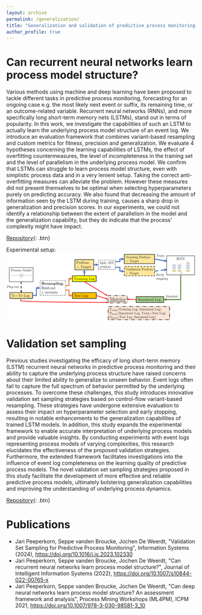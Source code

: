 ```yaml
---
layout: archive
permalink: /generalization/
title: "Generalization and validation of predictive process monitoring models"
author_profile: true
---
```


Can recurrent neural networks learn process model structure?
=======

Various methods using machine and deep learning have been proposed to tackle different tasks in predictive process monitoring, forecasting for an ongoing case e.g. the most likely next event or suffix, its remaining time, or an outcome-related variable. Recurrent neural networks (RNNs), and more specifically long short-term memory nets (LSTMs), stand out in terms of popularity. In this work, we investigate the capabilities of such an LSTM to actually learn the underlying process model structure of an event log. We introduce an evaluation framework that combines variant-based resampling and custom metrics for fitness, precision and generalization. We evaluate 4 hypotheses concerning the learning capabilities of LSTMs, the effect of overfitting countermeasures, the level of incompleteness in the training set and the level of parallelism in the underlying process model. We confirm that LSTMs can struggle to learn process model structure, even with simplistic process data and in a very lenient setup. Taking the correct anti-overfitting measures can alleviate the problem. However these measures did not present themselves to be optimal when selecting hyperparameters purely on predicting accuracy. We also found that decreasing the amount of information seen by the LSTM during training, causes a sharp drop in generalization and precision scores. In our experiments, we could not identify a relationship between the extent of parallelism in the model and the generalization capability, but they do indicate that the process’ complexity might have impact.

[Repository](https://github.com/jaripeeperkorn/LSTM_Process_Model_Structure){: .btn}

Experimental setup:
![](/images/gen.PNG)


Validation set sampling
=======

Previous studies investigating the efficacy of long short-term memory (LSTM) recurrent neural networks in predictive process monitoring and their ability to capture the underlying process structure have raised concerns about their limited ability to generalize to unseen behavior. Event logs often fail to capture the full spectrum of behavior permitted by the underlying processes. To overcome these challenges, this study introduces innovative validation set sampling strategies based on control-flow variant-based resampling. These strategies have undergone extensive evaluation to assess their impact on hyperparameter selection and early stopping, resulting in notable enhancements to the generalization capabilities of trained LSTM models. In addition, this study expands the experimental framework to enable accurate interpretation of underlying process models and provide valuable insights. By conducting experiments with event logs representing process models of varying complexities, this research elucidates the effectiveness of the proposed validation strategies. Furthermore, the extended framework facilitates investigations into the influence of event log completeness on the learning quality of predictive process models. The novel validation set sampling strategies proposed in this study facilitate the development of more effective and reliable predictive process models, ultimately bolstering generalization capabilities and improving the understanding of underlying process dynamics.

[Repository](https://github.com/jaripeeperkorn/ValidationSelection){: .btn}


Publications
=======
* Jari Peeperkorn, Seppe vanden Broucke, Jochen De Weerdt, "Validation Set Sampling for Predictive Process Monitoring", Information Systems (2024), https://doi.org/10.1016/j.is.2023.102330
* Jari Peeperkorn, Seppe vanden Broucke, Jochen De Weerdt, "Can recurrent neural networks learn process model structure?",  Journal of Intelligent Information Systems (2022), https://doi.org/10.1007/s10844-022-00765-x
* Jari Peeperkorn, Seppe vanden Broucke, Jochen De Weerdt, "Can deep neural networks learn process model structure? An assessment framework and analysis", Process Mining Workshops (ML4PM), ICPM 2021, https://doi.org/10.1007/978-3-030-98581-3_10
